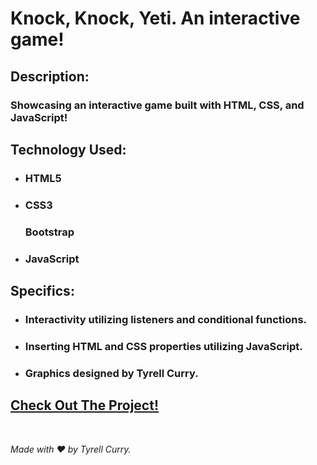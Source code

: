 # Knock, Knock, Yeti. An interactive game!

## Description: 
### Showcasing an interactive game built with HTML, CSS, and JavaScript!

## Technology Used:
- ### HTML5
- ### CSS3
  ### Bootstrap
- ### JavaScript

## Specifics:
- ### Interactivity utilizing listeners and conditional functions.
- ### Inserting HTML and CSS properties utilizing JavaScript. 
- ### Graphics designed by Tyrell Curry.


## [Check Out The Project!](https://tyrellcurry.github.io/knockKnockYeti/)

<br />

*Made with ❤️ by Tyrell Curry.*